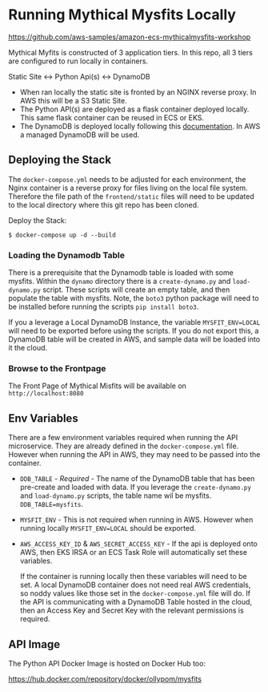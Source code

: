 # Running Mythical Mysfits Locally

https://github.com/aws-samples/amazon-ecs-mythicalmysfits-workshop

Mythical Myfits is constructed of 3 application tiers. In this repo, all 3 tiers
are configured to run locally in containers.

Static Site <-> Python Api(s) <-> DynamoDB

- When ran locally the static site is fronted by an NGINX reverse proxy. In AWS this will be a S3
  Static Site.
- The Python API(s) are deployed as a flask container deployed locally. This same flask
  container can be reused in ECS or EKS.
- The DynamoDB is deployed locally following this
  [documentation](https://docs.aws.amazon.com/amazondynamodb/latest/developerguide/DynamoDBLocal.DownloadingAndRunning.html).
  In AWS a managed DynamoDB will be used.

## Deploying the Stack

The `docker-compose.yml` needs to be adjusted for each environment, the Nginx
container is a reverse proxy for files living on the local file system.
Therefore the file path of the `frontend/static` files will need to be updated
to the local directory where this git repo has been cloned.

Deploy the Stack:

```
$ docker-compose up -d --build
```

### Loading the Dynamodb Table

There is a prerequisite that the Dynamodb table is loaded with
some mysfits. Within the `dynamo` directory there is a `create-dynamo.py` and
`load-dynamo.py` script. These scripts will create an empty table, and then
populate the table with mysfits. Note, the `boto3` python package will need to
be installed before running the scripts `pip install boto3`. 

If you a leverage a Local DynamoDB Instance, the variable `MYSFIT_ENV=LOCAL`
will need to be exported before using the scripts. If you do not export this, a
DynamoDB table will be created in AWS, and sample data will be loaded into it
the cloud.

### Browse to the Frontpage

The Front Page of Mythical Misfits will be available on `http://localhost:8080`

## Env Variables

There are a few environment variables required when running the API
microservice. They are already defined in the `docker-compose.yml` file. However
when running the API in AWS, they may need to be passed into the container.

- `DDB_TABLE` - *Required* - The name of the DynamoDB table that has been
  pre-create and loaded with data. If you leverage the `create-dynamo.py` and
  `load-dynamo.py` scripts, the table name wil be mysfits. `DDB_TABLE=mysfits`.

- `MYSFIT_ENV` - This is not required when running in AWS. However when running
  locally `MYSFIT_ENV=LOCAL` should be exported.

- `AWS_ACCESS_KEY_ID` & `AWS_SECRET_ACCESS_KEY` - If the api is deployed onto
  AWS, then EKS IRSA or an ECS Task Role will automatically set these variables.
  
  If the container is running locally then these variables will need to be set.
  A local DynamoDB container does not need real AWS credentials, so noddy values
  like those set in the `docker-compose.yml` file will do. If the API is
  communicating with a DynamoDB Table hosted in the cloud, then an Access Key
  and Secret Key with the relevant permissions is required.

## API Image

The Python API Docker Image is hosted on Docker Hub too:

https://hub.docker.com/repository/docker/ollypom/mysfits